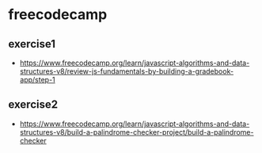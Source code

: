 # freecodecamp

## exercise1
  - https://www.freecodecamp.org/learn/javascript-algorithms-and-data-structures-v8/review-js-fundamentals-by-building-a-gradebook-app/step-1

## exercise2
  - https://www.freecodecamp.org/learn/javascript-algorithms-and-data-structures-v8/build-a-palindrome-checker-project/build-a-palindrome-checker
